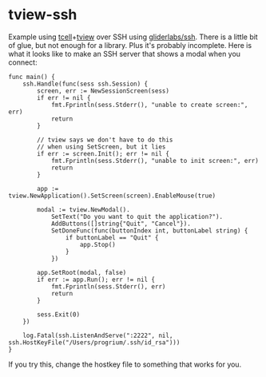 # tview-ssh
Example using [tcell](https://github.com/gdamore/tcell)+[tview](https://github.com/rivo/tview) over SSH using [gliderlabs/ssh](https://github.com/gliderlabs/ssh). There is a little bit of glue, but not enough for a library. Plus it's probably incomplete. Here is what it looks like to make an SSH server that shows a modal when you connect:

```golang
func main() {
	ssh.Handle(func(sess ssh.Session) {
		screen, err := NewSessionScreen(sess)
		if err != nil {
			fmt.Fprintln(sess.Stderr(), "unable to create screen:", err)
			return
		}

		// tview says we don't have to do this
		// when using SetScreen, but it lies
		if err := screen.Init(); err != nil {
			fmt.Fprintln(sess.Stderr(), "unable to init screen:", err)
			return
		}

		app := tview.NewApplication().SetScreen(screen).EnableMouse(true)

		modal := tview.NewModal().
			SetText("Do you want to quit the application?").
			AddButtons([]string{"Quit", "Cancel"}).
			SetDoneFunc(func(buttonIndex int, buttonLabel string) {
				if buttonLabel == "Quit" {
					app.Stop()
				}
			})

		app.SetRoot(modal, false)
		if err := app.Run(); err != nil {
			fmt.Fprintln(sess.Stderr(), err)
			return
		}

		sess.Exit(0)
	})

	log.Fatal(ssh.ListenAndServe(":2222", nil, ssh.HostKeyFile("/Users/progrium/.ssh/id_rsa")))
}
```

If you try this, change the hostkey file to something that works for you.